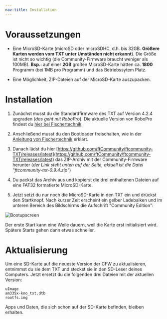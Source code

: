 ```yaml
---
nav-title: Installation
---
```

# Voraussetzungen

* Eine MicroSD-Karte (microSD oder microSDHC, d.h. bis 32GB. **Größere Karten werden vom TXT unter Umständen nicht erkannt**). Die Größe ist nicht so wichtig (die Community-Firmware braucht weniger als 100MB). **Bsp.:** auf einer **2GB** großen MicroSD-Karte hätten ca. **1800** Programm (bei 1MB pro Programm) und das Betriebssytem Platz.

* Eine Möglichkeit, ZIP-Dateien auf der MicroSD-Karte auszupacken.

# Installation

1. Zunächst musst du die Standardfirmware des TXT auf Version 4.2.4 upgraden (_das geht mit RoboPro_). Die aktuelle Version von RoboPro findest du [hier bei Fischertechnik](https://www.fischertechnik.de/-/media/fischertechnik/fite/service/downloads/robotics/robo-pro/documents/01-update-robopro-424.ashx)

1. Anschließend musst du den Bootloader freischalten, wie in der [Anleitung von Fischertechnik](https://www.fischertechnik.de/-/media/fischertechnik/fite/service/downloads/robotics/txt-controller/documents/freischaltung_des_bootloaders_deutsch.ashx) erklärt.

1. Danach lädst du hier [https://github.com/ftCommunity/ftcommunity-TXT/releases/latest](https://github.com/ftCommunity/ftcommunity-TXT/releases/latest) das ZIP-Archiv mit der Community-Firmware herunter (_der Link steht unten auf der Seite, aktuell ist die Datei "ftcommunity-txt-0.9.4.zip"_)

1. Du packst das Archiv aus und kopierst die drei enthaltenen Dateien auf eine FAT32 formatierte MicroSD-Karte.

1. Jetzt setzt du nur noch die MicroSD-Karte in den TXT ein und drückst den Startknopf. Nach kurzer Zeit erscheint ein gelber Ladebalken und im unteren Bereich des Bildschirms die Aufschrift "Community Edition":

 ![Bootupscreen](https://raw.githubusercontent.com/ftCommunity/ftcommunity-TXT/master/board/fischertechnik/TXT/rootfs/etc/ftc-logo.png)

Der erste Start kann eine Weile dauern, weil die Karte erst initialisiert wird. Spätere Starts gehen dann etwas schneller.

 
# Aktualisierung

 
 Um eine SD-Karte auf die neueste Version der CFW zu aktualisieren, entnimmst du sie dem TXT und steckst sie in den SD-Leser deines Computers. Jetzt ersetzt du die folgenden drei Dateien mit der aktuellen Version:

    uImage
    am335x-kno_txt.dtb
    rootfs.img
    
Apps und Daten, die sich schon auf der SD-Karte befinden, bleiben erhalten.

